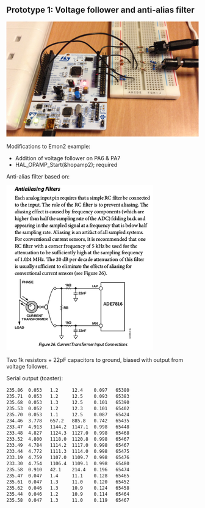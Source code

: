 ## Prototype 1: Voltage follower and anti-alias filter

![prototype1.JPG](../images/prototype1.JPG)

Modifications to Emon2 example:

- Addition of voltage follower on PA6 & PA7
- HAL_OPAMP_Start(&hopamp2); required

Anti-alias filter based on: 

![antialias.png](../images/antialias.png)

Two 1k resistors + 22pF capacitors to ground, biased with output from voltage follower.

Serial output (toaster):

    235.86  0.053   1.2     12.4    0.097   65380
    235.71  0.053   1.2     12.5    0.093   65383
    235.68  0.053   1.3     12.5    0.101   65390
    235.53  0.052   1.2     12.3    0.101   65402
    235.70  0.053   1.1     12.5    0.087   65424
    234.46  3.778   657.2   885.8   0.742   65435
    233.47  4.913   1144.2  1147.1  0.998   65448
    233.48  4.827   1124.3  1127.0  0.998   65468
    233.52  4.800   1118.0  1120.8  0.998   65467
    233.49  4.784   1114.2  1117.0  0.998   65467
    233.44  4.772   1111.3  1114.0  0.998   65475
    233.19  4.759   1107.0  1109.7  0.998   65476
    233.30  4.754   1106.4  1109.1  0.998   65480
    235.58  0.910   42.1    214.4   0.196   65474
    235.47  0.047   1.4     11.1    0.128   65465
    235.61  0.047   1.3     11.0    0.120   65452
    235.62  0.046   1.3     10.9    0.124   65458
    235.44  0.046   1.2     10.9    0.114   65464
    235.58  0.047   1.3     11.0    0.119   65467

